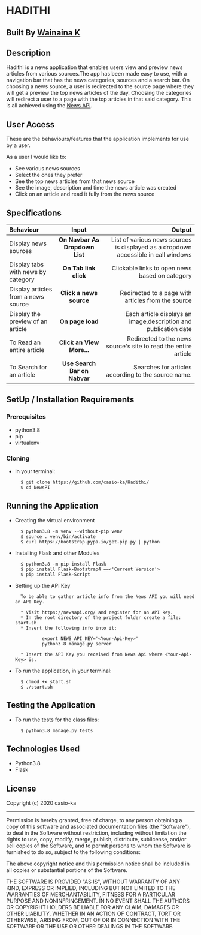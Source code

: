 # HADITHI

## Built By [Wainaina K](https://github.com/casio-ka/)

## Description
Hadithi is a news application that enables users view and preview news articles from various sources.The app has been made easy to use, with a navigation bar that has the news categories, sources and a search bar. On choosing a news source, a user  is redirected to the source page where they will get a preview the top news articles of the day. Choosing the categories will redirect a user to a page with the top articles in that said category.
This is all achieved using the [News API](https://newsapi.org/).



## User Access
These are the behaviours/features that the application implements for use by a user.

As a user I would like to:
* See various news sources
* Select the ones they prefer
* See the top news articles from that news source
* See the image, description and time the news article was created
* Click on an article and read it fully from the news source

## Specifications
| Behaviour | Input | Output |
| :---------------- | :---------------: | ------------------: |
| Display news sources | **On Navbar As Dropdown List** | List of various news sources is displayed as a dropdown accessible in call windows |
| Display tabs with news by category | **On Tab link click** | Clickable links to open news based on category |
| Display articles from a news source | **Click a news source** | Redirected to a page with articles from the source |
| Display the preview of an article | **On page load** | Each article displays an image,description and publication date |
| To Read an entire article  | **Click an View More...** | Redirected to the news source's site to read the entire article |
| To Search for an article  | **Use Search Bar on Nabvar** |  Searches for articles according to the source name. |


## SetUp / Installation Requirements
### Prerequisites
* python3.8
* pip
* virtualenv

### Cloning
* In your terminal:

        $ git clone https://github.com/casio-ka/Hadithi/
        $ cd NewsPI

## Running the Application
* Creating the virtual environment

        $ python3.8 -m venv --without-pip venv
        $ source . venv/bin/activate
        $ curl https://bootstrap.pypa.io/get-pip.py | python

* Installing Flask and other Modules

        $ python3.8 -m pip install Flask
        $ pip install Flask-Bootstrap4 ==<'Current Version'>
        $ pip install Flask-Script

* Setting up the API Key

        To be able to gather article info from the News API you will need an API Key.

        * Visit https://newsapi.org/ and register for an API key.
        * In the root directory of the project folder create a file: start.sh
        * Insert the following info into it:

                export NEWS_API_KEY='<Your-Api-Key>'
                python3.8 manage.py server

        * Insert the API Key you received from News Api where <Your-Api-Key> is.

* To run the application, in your terminal:

        $ chmod +x start.sh
        $ ./start.sh

## Testing the Application
* To run the tests for the class files:

        $ python3.8 manage.py tests

## Technologies Used
* Python3.8
* Flask

## License

Copyright (c) 2020 casio-ka

------------

Permission is hereby granted, free of charge, to any person obtaining a copy of this software and associated documentation files (the "Software"), to deal in the Software without restriction, including without limitation the rights to use, copy, modify, merge, publish, distribute, sublicense, and/or sell copies of the Software, and to permit persons to whom the Software is furnished to do so, subject to the following conditions:

The above copyright notice and this permission notice shall be included in all copies or substantial portions of the Software.

THE SOFTWARE IS PROVIDED "AS IS", WITHOUT WARRANTY OF ANY KIND, EXPRESS OR IMPLIED, INCLUDING BUT NOT LIMITED TO THE WARRANTIES OF MERCHANTABILITY, FITNESS FOR A PARTICULAR PURPOSE AND NONINFRINGEMENT. IN NO EVENT SHALL THE AUTHORS OR COPYRIGHT HOLDERS BE LIABLE FOR ANY CLAIM, DAMAGES OR OTHER LIABILITY, WHETHER IN AN ACTION OF CONTRACT, TORT OR OTHERWISE, ARISING FROM, OUT OF OR IN CONNECTION WITH THE SOFTWARE OR THE USE OR OTHER DEALINGS IN THE SOFTWARE.